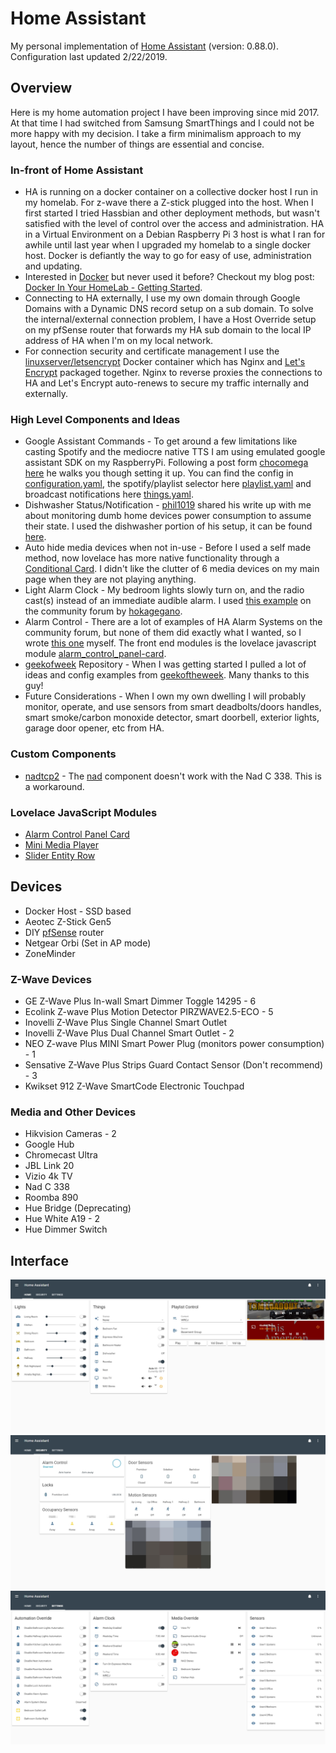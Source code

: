 # Home Assistant

My personal implementation of [Home Assistant](https://home-assistant.io) (version: 0.88.0). Configuration last updated 2/22/2019.

## Overview

Here is my home automation project I have been improving since mid 2017. At that time I had switched from Samsung SmartThings and I could not be more happy with my decision. I take a firm minimalism approach to my layout, hence the number of things are essential and concise.

### In-front of Home Assistant

* HA is running on a docker container on a collective docker host I run in my homelab. For z-wave there a Z-stick plugged into the host. When I first started I tried Hassbian and other deployment methods, but wasn't satisfied with the level of control over the access and administration. HA in a Virtual Environment on a Debian Raspberry Pi 3 host is what I ran for awhile until last year when I upgraded my homelab to a single docker host. Docker is defiantly the way to go for easy of use, administration and updating.
* Interested in [Docker](https://www.docker.com/) but never used it before? Checkout my blog post: [Docker In Your HomeLab - Getting Started](https://borked.io/2019/02/13/docker-in-your-homelab.html).
* Connecting to HA externally, I use my own domain through Google Domains with a Dynamic DNS record setup on a sub domain. To solve the internal/external connection problem, I have a Host Override setup on my pfSense router that forwards my HA sub domain to the local IP address of HA when I'm on my local network.
* For connection security and certificate management I use the [linuxserver/letsencrypt](https://hub.docker.com/r/linuxserver/letsencrypt/) Docker container which has Nginx and [Let's Encrypt](https://letsencrypt.org/) packaged together. Nginx to reverse proxies the connections to HA and Let's Encrypt auto-renews to secure my traffic internally and externally.

### High Level Components and Ideas

* Google Assistant Commands - To get around a few limitations like casting Spotify and the mediocre native TTS I am using emulated google assistant SDK on my RaspberryPi. Following a post form [chocomega](https://community.home-assistant.io/u/chocomega) [here](https://community.home-assistant.io/t/community-hass-io-add-on-google-assistant-webserver-broadcast-messages-without-interrupting-music/37274/234) he walks you though setting it up. You can find the config in [configuration.yaml](configuration.yaml), the spotify/playlist selector here [playlist.yaml](packages/playlist.yaml) and broadcast notifications here [things.yaml](packages/things.yaml).
* Dishwasher Status/Notification - [phil1019](https://www.reddit.com/user/phil1019) shared his write up with me about monitoring dumb home devices power consumption to assume their state. I used the dishwasher portion of his setup, it can be found [here](https://philhawthorne.com/making-dumb-dishwashers-and-washing-machines-smart-alerts-when-the-dishes-and-clothes-are-cleaned/).
* Auto hide media devices when not in-use - Before I used a self made method, now lovelace has more native functionality through a [Conditional Card](https://www.home-assistant.io/lovelace/conditional/). I didn't like the clutter of 6 media devices on my main page when they are not playing anything.
* Light Alarm Clock - My bedroom lights slowly turn on, and the radio cast(s) instead of an immediate audible alarm. I used [this example](https://community.home-assistant.io/t/creating-an-alarm-clock-updated/15195) on the community forum by [hokagegano](https://community.home-assistant.io/u/hokagegano).
* Alarm Control - There are a lot of examples of HA Alarm Systems on the community forum, but none of them did exactly what I wanted, so I wrote [this one](packages/security.yaml) myself. The front end modules is the lovelace javascript module [alarm_control_panel-card](https://github.com/ciotlosm/custom-lovelace/tree/master/alarm_control_panel-card).
* [geekofweek](https://github.com/geekofweek/homeassistant) Repository - When I was getting started I pulled a lot of ideas and config examples from [geekoftheweek](https://community.home-assistant.io/u/geekoftheweek). Many thanks to this guy!
* Future Considerations - When I own my own dwelling I will probably monitor, operate, and use sensors from smart deadbolts/doors handles, smart smoke/carbon monoxide detector, smart doorbell, exterior lights, garage door opener, etc from HA.

### Custom Components

* [nadtcp2](https://gitlab.com/mindig.marton/ha-nadtcp) - The [nad](https://www.home-assistant.io/components/media_player.nad/) component doesn't work with the Nad C 338. This is a workaround.

### Lovelace JavaScript Modules

* [Alarm Control Panel Card](https://github.com/ciotlosm/custom-lovelace/tree/master/alarm_control_panel-card)
* [Mini Media Player](https://github.com/kalkih/mini-media-player)
* [Slider Entity Row](https://github.com/thomasloven/lovelace-slider-entity-row)

## Devices

* Docker Host - SSD based
* Aeotec Z-Stick Gen5
* DIY [pfSense](https://www.pfsense.org/) router
* Netgear Orbi (Set in AP mode)
* ZoneMinder

### Z-Wave Devices

* GE Z-Wave Plus In-wall Smart Dimmer Toggle 14295 - 6
* Ecolink Z-wave Plus Motion Detector PIRZWAVE2.5-ECO - 5
* Inovelli Z-Wave Plus Single Channel Smart Outlet
* Inovelli Z-Wave Plus Dual Channel Smart Outlet - 2
* NEO Z-wave Plus MINI Smart Power Plug (monitors power consumption) - 1
* Sensative Z-Wave Plus Strips Guard Contact Sensor (Don't recommend) - 3
* Kwikset 912 Z-Wave SmartCode Electronic Touchpad

### Media and Other Devices

* Hikvision Cameras - 2
* Google Hub
* Chromecast Ultra
* JBL Link 20
* Vizio 4k TV
* Nad C 338
* Roomba 890
* Hue Bridge (Deprecating)
* Hue White A19 - 2
* Hue Dimmer Switch

## Interface

![UI](images/ha1_home.jpg)
![UI](images/ha1_security.jpg)
![UI](images/ha1_override.jpg)
